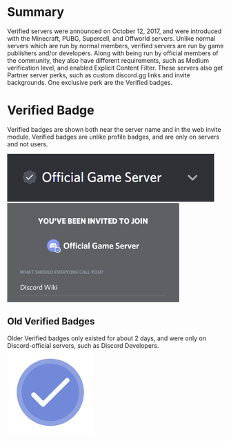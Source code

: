 <!-- TITLE: Verified Servers -->
<!-- SUBTITLE: A description of Discord's Verified servers. -->

# Summary
Verified servers were announced on October 12, 2017, and were introduced with the Minecraft, PUBG, Supercell, and Offworld servers. Unlike normal servers which are run by normal members, verified servers are run by game publishers and/or developers. Along with being run by official members of the community, they also have different requirements, such as Medium verification level, and enabled Explicit Content Filter. These servers also get Partner server perks, such as custom discord.gg links and invite backgrounds. One exclusive perk are the Verified badges.

# Verified Badge
Verified badges are shown both near the server name and in the web invite module. Verified badges are unlike profile badges, and are only on servers and not users. 

![Verified badge on Server Name](/uploads/8-rg-7-vfm.png "Verified Badge on Server Name")
![Verified Badge on invite module](/uploads/avak-0-xo.png "Verified Badge on invite module")

## Old Verified Badges
Older Verified badges only existed for about 2 days, and were only on Discord-official servers, such as Discord Developers. ![Old Verified Badge](/uploads/verifiedserver.png "Old Verified Badge")